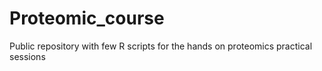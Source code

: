 # Proteomic_course
Public repository with few R scripts for the hands on proteomics practical sessions
